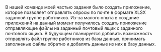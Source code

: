 В нашей команде моей частью задания было создать приложение, которое позволяет отправлять опросы по почте в формате XLSX заданной группе работников. Из-за малого опыта в создание приложений на данный момент получилось создать приложение отправляющее файлы на заданный почтовый ящик с заданного почтового ящика. В будующем планируется добавить возможность отправлять файл группе работников из базы данных, принимать заполненые файлы обратно и добалять данные из них в базу данных.
